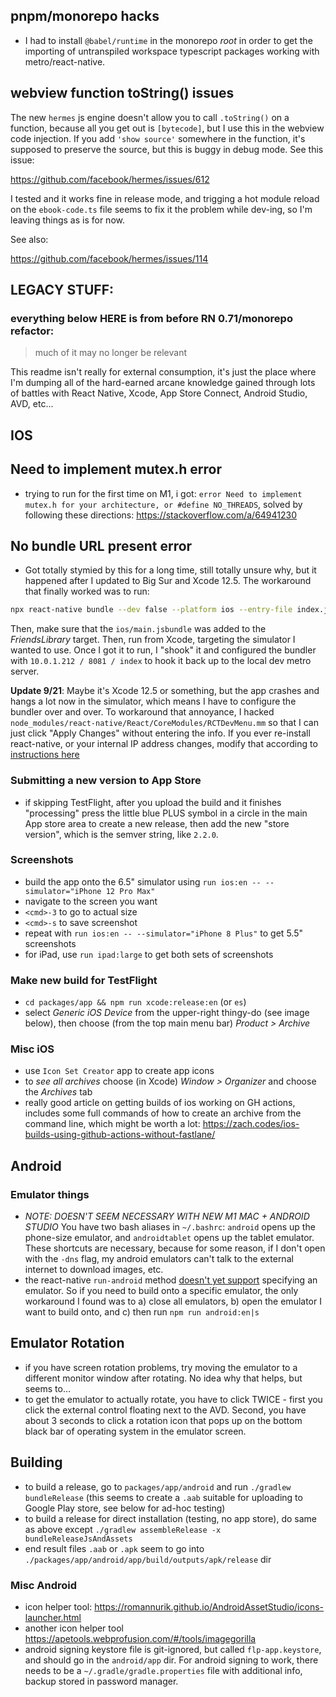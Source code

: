 ## pnpm/monorepo hacks

- I had to install `@babel/runtime` in the monorepo _root_ in order to get the importing
  of untranspiled workspace typescript packages working with metro/react-native.

## webview function toString() issues

The new `hermes` js engine doesn't allow you to call `.toString()` on a function, because
all you get out is `[bytecode]`, but I use this in the webview code injection. If you add
`'show source'` somewhere in the function, it's supposed to preserve the source, but this
is buggy in debug mode. See this issue:

https://github.com/facebook/hermes/issues/612

I tested and it works fine in release mode, and trigging a hot module reload on the
`ebook-code.ts` file seems to fix it the problem while dev-ing, so I'm leaving things as
is for now.

See also:

https://github.com/facebook/hermes/issues/114

## LEGACY STUFF:

### everything below HERE is from before RN 0.71/monorepo refactor:

> much of it may no longer be relevant

This readme isn't really for external consumption, it's just the place where I'm dumping
all of the hard-earned arcane knowledge gained through lots of battles with React Native,
Xcode, App Store Connect, Android Studio, AVD, etc...

## IOS

## Need to implement mutex.h error

- trying to run for the first time on M1, i got:
  `error Need to implement mutex.h for your architecture, or #define NO_THREADS`, solved
  by following these directions: https://stackoverflow.com/a/64941230

## No bundle URL present error

- Got totally stymied by this for a long time, still totally unsure why, but it happened
  after I updated to Big Sur and Xcode 12.5. The workaround that finally worked was to
  run:

```bash
npx react-native bundle --dev false --platform ios --entry-file index.js --bundle-output ios/main.jsbundle --assets-dest ./ios
```

Then, make sure that the `ios/main.jsbundle` was added to the _FriendsLibrary_ target.
Then, run from Xcode, targeting the simulator I wanted to use. Once I got it to run, I
"shook" it and configured the bundler with `10.0.1.212 / 8081 / index` to hook it back up
to the local dev metro server.

**Update 9/21**: Maybe it's Xcode 12.5 or something, but the app crashes and hangs a lot
now in the simulator, which means I have to configure the bundler over and over. To
workaround that annoyance, I hacked
`node_modules/react-native/React/CoreModules/RCTDevMenu.mm` so that I can just click
"Apply Changes" without entering the info. If you ever re-install react-native, or your
internal IP address changes, modify that according to
[instructions here](https://gist.github.com/jaredh159/01cdf2388636b40e7bd7b0cb757f6929)

### Submitting a new version to App Store

- if skipping TestFlight, after you upload the build and it finishes "processing" press
  the little blue PLUS symbol in a circle in the main App store area to create a new
  release, then add the new "store version", which is the semver string, like `2.2.0`.

### Screenshots

- build the app onto the 6.5" simulator using
  `run ios:en -- --simulator="iPhone 12 Pro Max"`
- navigate to the screen you want
- `<cmd>-3` to go to actual size
- `<cmd>-s` to save screenshot
- repeat with `run ios:en -- --simulator="iPhone 8 Plus"` to get 5.5" screenshots
- for iPad, use `run ipad:large` to get both sets of screenshots

### Make new build for TestFlight

- `cd packages/app && npm run xcode:release:en` (or `es`)
- select _Generic iOS Device_ from the upper-right thingy-do (see image below), then
  choose (from the top main menu bar) _Product > Archive_

### Misc iOS

- use `Icon Set Creator` app to create app icons
- to _see all archives_ choose (in Xcode) _Window > Organizer_ and choose the _Archives_
  tab
- really good article on getting builds of ios working on GH actions, includes some full
  commands of how to create an archive from the command line, which might be worth a lot:
  https://zach.codes/ios-builds-using-github-actions-without-fastlane/

## Android

### Emulator things

- _NOTE: DOESN'T SEEM NECESSARY WITH NEW M1 MAC + ANDROID STUDIO_ You have two bash
  aliases in `~/.bashrc`: `android` opens up the phone-size emulator, and `androidtablet`
  opens up the tablet emulator. These shortcuts are necessary, because for some reason, if
  I don't open with the `-dns` flag, my android emulators can't talk to the external
  internet to download images, etc.
- the react-native `run-android` method
  [doesn't yet support](https://github.com/react-native-community/cli/issues/1038)
  specifying an emulator. So if you need to build onto a specific emulator, the only
  workaround I found was to a) close all emulators, b) open the emulator I want to build
  onto, and c) then run `npm run android:en|s`

## Emulator Rotation

- if you have screen rotation problems, try moving the emulator to a different monitor
  window after rotating. No idea why that helps, but seems to...
- to get the emulator to actually rotate, you have to click TWICE - first you click the
  external control floating next to the AVD. Second, you have about 3 seconds to click a
  rotation icon that pops up on the bottom black bar of operating system in the emulator
  screen.

## Building

- to build a release, go to `packages/app/android` and run `./gradlew bundleRelease` (this
  seems to create a `.aab` suitable for uploading to Google Play store, see below for
  ad-hoc testing)
- to build a release for direct installation (testing, no app store), do same as above
  except `./gradlew assembleRelease -x bundleReleaseJsAndAssets`
- end result files `.aab` or `.apk` seem to go into
  `./packages/app/android/app/build/outputs/apk/release` dir

### Misc Android

- icon helper tool: https://romannurik.github.io/AndroidAssetStudio/icons-launcher.html
- another icon helper tool https://apetools.webprofusion.com/#/tools/imagegorilla
- android signing keystore file is git-ignored, but called `flp-app.keystore`, and should
  go in the `android/app` dir. For android signing to work, there needs to be a
  `~/.gradle/gradle.properties` file with additional info, backup stored in password
  manager.
